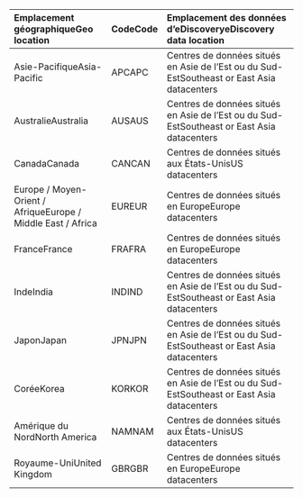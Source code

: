
|<span data-ttu-id="69d29-101">**Emplacement géographique**</span><span class="sxs-lookup"><span data-stu-id="69d29-101">**Geo location**</span></span>             |<span data-ttu-id="69d29-102">**Code**</span><span class="sxs-lookup"><span data-stu-id="69d29-102">**Code**</span></span>|<span data-ttu-id="69d29-103">**Emplacement des données d’eDiscovery**</span><span class="sxs-lookup"><span data-stu-id="69d29-103">**eDiscovery data location**</span></span>      |
|:----------------------------|:-------|:---------------------------------|
|<span data-ttu-id="69d29-104">Asie-Pacifique</span><span class="sxs-lookup"><span data-stu-id="69d29-104">Asia-Pacific</span></span>                 |<span data-ttu-id="69d29-105">APC</span><span class="sxs-lookup"><span data-stu-id="69d29-105">APC</span></span>     |<span data-ttu-id="69d29-106">Centres de données situés en Asie de l’Est ou du Sud-Est</span><span class="sxs-lookup"><span data-stu-id="69d29-106">Southeast or East Asia datacenters</span></span>|
|<span data-ttu-id="69d29-107">Australie</span><span class="sxs-lookup"><span data-stu-id="69d29-107">Australia</span></span>                    |<span data-ttu-id="69d29-108">AUS</span><span class="sxs-lookup"><span data-stu-id="69d29-108">AUS</span></span>     |<span data-ttu-id="69d29-109">Centres de données situés en Asie de l’Est ou du Sud-Est</span><span class="sxs-lookup"><span data-stu-id="69d29-109">Southeast or East Asia datacenters</span></span>|
|<span data-ttu-id="69d29-110">Canada</span><span class="sxs-lookup"><span data-stu-id="69d29-110">Canada</span></span>                       |<span data-ttu-id="69d29-111">CAN</span><span class="sxs-lookup"><span data-stu-id="69d29-111">CAN</span></span>     |<span data-ttu-id="69d29-112">Centres de données situés aux États-Unis</span><span class="sxs-lookup"><span data-stu-id="69d29-112">US datacenters</span></span>                    |
|<span data-ttu-id="69d29-113">Europe / Moyen-Orient / Afrique</span><span class="sxs-lookup"><span data-stu-id="69d29-113">Europe / Middle East / Africa</span></span>|<span data-ttu-id="69d29-114">EUR</span><span class="sxs-lookup"><span data-stu-id="69d29-114">EUR</span></span>     |<span data-ttu-id="69d29-115">Centres de données situés en Europe</span><span class="sxs-lookup"><span data-stu-id="69d29-115">Europe datacenters</span></span>                |
|<span data-ttu-id="69d29-116">France</span><span class="sxs-lookup"><span data-stu-id="69d29-116">France</span></span>                       |<span data-ttu-id="69d29-117">FRA</span><span class="sxs-lookup"><span data-stu-id="69d29-117">FRA</span></span>     |<span data-ttu-id="69d29-118">Centres de données situés en Europe</span><span class="sxs-lookup"><span data-stu-id="69d29-118">Europe datacenters</span></span>                |
|<span data-ttu-id="69d29-119">Inde</span><span class="sxs-lookup"><span data-stu-id="69d29-119">India</span></span>                        |<span data-ttu-id="69d29-120">IND</span><span class="sxs-lookup"><span data-stu-id="69d29-120">IND</span></span>     |<span data-ttu-id="69d29-121">Centres de données situés en Asie de l’Est ou du Sud-Est</span><span class="sxs-lookup"><span data-stu-id="69d29-121">Southeast or East Asia datacenters</span></span>|
|<span data-ttu-id="69d29-122">Japon</span><span class="sxs-lookup"><span data-stu-id="69d29-122">Japan</span></span>                        |<span data-ttu-id="69d29-123">JPN</span><span class="sxs-lookup"><span data-stu-id="69d29-123">JPN</span></span>     |<span data-ttu-id="69d29-124">Centres de données situés en Asie de l’Est ou du Sud-Est</span><span class="sxs-lookup"><span data-stu-id="69d29-124">Southeast or East Asia datacenters</span></span>|
|<span data-ttu-id="69d29-125">Corée</span><span class="sxs-lookup"><span data-stu-id="69d29-125">Korea</span></span>                        |<span data-ttu-id="69d29-126">KOR</span><span class="sxs-lookup"><span data-stu-id="69d29-126">KOR</span></span>     |<span data-ttu-id="69d29-127">Centres de données situés en Asie de l’Est ou du Sud-Est</span><span class="sxs-lookup"><span data-stu-id="69d29-127">Southeast or East Asia datacenters</span></span>|
|<span data-ttu-id="69d29-128">Amérique du Nord</span><span class="sxs-lookup"><span data-stu-id="69d29-128">North America</span></span>                |<span data-ttu-id="69d29-129">NAM</span><span class="sxs-lookup"><span data-stu-id="69d29-129">NAM</span></span>     |<span data-ttu-id="69d29-130">Centres de données situés aux États-Unis</span><span class="sxs-lookup"><span data-stu-id="69d29-130">US datacenters</span></span>                    |
|<span data-ttu-id="69d29-131">Royaume-Uni</span><span class="sxs-lookup"><span data-stu-id="69d29-131">United Kingdom</span></span>               |<span data-ttu-id="69d29-132">GBR</span><span class="sxs-lookup"><span data-stu-id="69d29-132">GBR</span></span>     |<span data-ttu-id="69d29-133">Centres de données situés en Europe</span><span class="sxs-lookup"><span data-stu-id="69d29-133">Europe datacenters</span></span>                |
